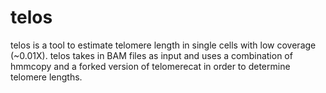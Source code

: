 # telos
telos is a tool to estimate telomere length in single cells with low coverage (~0.01X). telos takes in BAM files as input and uses a combination of hmmcopy and a forked version of telomerecat in order to determine telomere lengths.
